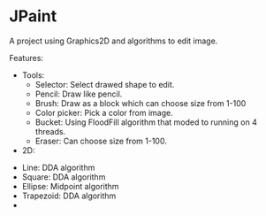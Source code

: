 # JPaint
A project using Graphics2D and algorithms to edit image.

Features:
+ Tools:
  - Selector: Select drawed shape to edit.
  - Pencil: Draw like pencil.
  - Brush: Draw as a block which can choose size from 1-100
  - Color picker: Pick a color from image.
  - Bucket: Using FloodFill algorithm that moded to running on 4 threads.
  - Eraser: Can choose size from 1-100.
 + 2D:
  - Line: DDA algorithm
  - Square: DDA algorithm
  - Ellipse: Midpoint algorithm
  - Trapezoid: DDA algorithm
  - 
